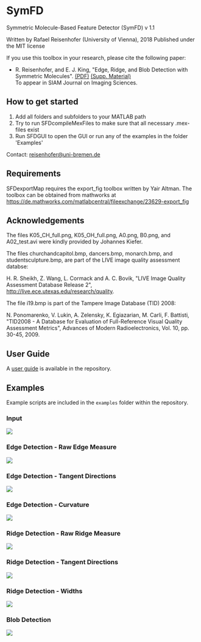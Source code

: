 # SymFD

Symmetric Molecule-Based Feature Detector (SymFD) v 1.1

Written by Rafael Reisenhofer (University of Vienna), 2018
Published under the MIT license

If you use this toolbox in your research, please cite the following paper:

- R. Reisenhofer, and E. J. King, "Edge, Ridge, and Blob Detection with Symmetric Molecules". [(PDF)](Edge_Ridge_and_Blob_Detection_rev1.pdf) [(Supp. Material)](Edge_Ridge_and_Blob_Detection_SuppMat.pdf) <br>
  To appear in SIAM Journal on Imaging Sciences. 
  
## How to get started

1. Add all folders and subfolders to your MATLAB path
2. Try to run SFDcompileMexFiles to make sure that all necessary .mex-files exist
3. Run SFDGUI to open the GUI or run any of the examples in the folder 'Examples'

Contact: reisenhofer@uni-bremen.de

## Requirements 

SFDexportMap requires the export_fig toolbox written by Yair Altman. The toolbox can 
be obtained from mathworks at https://de.mathworks.com/matlabcentral/fileexchange/23629-export_fig

## Acknowledgements 

The files K05_CH_full.png, K05_OH_full.png, A0.png, B0.png,
and A02_test.avi were kindly provided by Johannes Kiefer.

The files churchandcapitol.bmp, dancers.bmp, monarch.bmp,
and studentsculpture.bmp, are part of the LIVE image quality
assessment databse:

H. R. Sheikh, Z. Wang, L. Cormack and A. C. Bovik, "LIVE Image Quality 
Assessment Database Release 2", http://live.ece.utexas.edu/research/quality.

The file i19.bmp is part of the Tampere Image Database (TID) 2008:

N. Ponomarenko, V. Lukin, A. Zelensky, K. Egiazarian, M. Carli, F. Battisti,
"TID2008 - A Database for Evaluation of Full-Reference Visual Quality Assessment Metrics",
Advances of Modern Radioelectronics, Vol. 10, pp. 30-45, 2009.

## User Guide

A [user guide](SymFD_User_Guide.pdf) is available in the repository.

## Examples

Example scripts are included in the `examples` folder within the repository.

### Input

![](Examples/monarchsmall.png)

### Edge Detection - Raw Edge Measure

![](Examples/monarchsmall_edges_overlay.png)

### Edge Detection - Tangent Directions

![](Examples/monarchsmall_edges_tangentOrientations_thinned_overlay.png)

### Edge Detection - Curvature

![](Examples/monarchsmall_edges_curvatures_overlay.png)

### Ridge Detection - Raw Ridge Measure

![](Examples/monarchsmall_ridges_overlay.png)

### Ridge Detection - Tangent Directions

![](Examples/monarchsmall_ridges_tangentOrientations_thinned_overlay.png)

### Ridge Detection - Widths

![](Examples/monarchsmall_ridges_widths_thinned_overlay.png)

### Blob Detection

![](Examples/monarchsmall_blobs_thinned_overlay.png)

